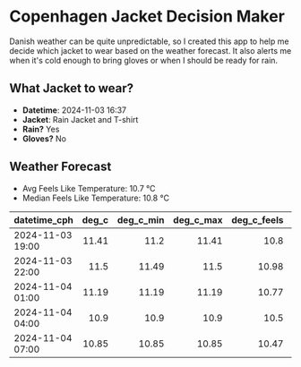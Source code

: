
# Copenhagen Jacket Decision Maker

Danish weather can be quite unpredictable, so I created this app to help me decide which jacket to wear based on the weather forecast. 
It also alerts me when it's cold enough to bring gloves or when I should be ready for rain.

## What Jacket to wear?

- **Datetime**: 2024-11-03 16:37
- **Jacket**: Rain Jacket and T-shirt
- **Rain?** Yes
- **Gloves?** No

## Weather Forecast
- Avg Feels Like Temperature: 10.7 °C
- Median Feels Like Temperature: 10.8 °C

| datetime_cph     |   deg_c |   deg_c_min |   deg_c_max |   deg_c_feels | weather   | wind   | rain   |
|:-----------------|--------:|------------:|------------:|--------------:|:----------|:-------|:-------|
| 2024-11-03 19:00 |   11.41 |       11.2  |       11.41 |         10.8  | Clouds    | High   | None   |
| 2024-11-03 22:00 |   11.5  |       11.49 |       11.5  |         10.98 | Rain      | High   | Low    |
| 2024-11-04 01:00 |   11.19 |       11.19 |       11.19 |         10.77 | Rain      | Low    | Low    |
| 2024-11-04 04:00 |   10.9  |       10.9  |       10.9  |         10.5  | Rain      | Low    | Low    |
| 2024-11-04 07:00 |   10.85 |       10.85 |       10.85 |         10.47 | Clouds    | Low    | None   |
        